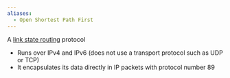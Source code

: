 ```yaml
---
aliases:
  - Open Shortest Path First
---
```

A [link state routing](Link%20State%20Routing.md) protocol

- Runs over IPv4 and IPv6 (does not use a transport protocol such as UDP or TCP)
- It encapsulates its data directly in IP packets with protocol number 89
